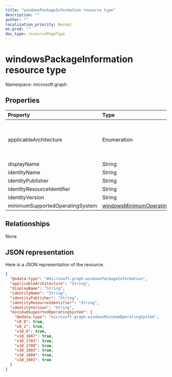 ```yaml
---
title: "windowsPackageInformation resource type"
description: ""
author: ""
localization_priority: Normal
ms.prod: ""
doc_type: resourcePageType
---
```


# windowsPackageInformation resource type


Namespace: microsoft.graph



## Properties
|Property|Type|Description|
|:---|:---|:---|
|applicableArchitecture|Enumeration| Possible values are: `none`, `x86`, `x64`, `arm`, `neutral`, `arm64`.|
|displayName|String||
|identityName|String||
|identityPublisher|String||
|identityResourceIdentifier|String||
|identityVersion|String||
|minimumSupportedOperatingSystem|[windowsMinimumOperatingSystem](../resources/windowsminimumoperatingsystem.md)||

## Relationships
None

## JSON representation
Here is a JSON representation of the resource.
<!-- {
  "blockType": "resource",
  "@odata.type": "microsoft.graph.windowsPackageInformation"
}
-->
``` json
{
  "@odata.type": "#microsoft.graph.windowsPackageInformation",
  "applicableArchitecture": "String",
  "displayName": "String",
  "identityName": "String",
  "identityPublisher": "String",
  "identityResourceIdentifier": "String",
  "identityVersion": "String",
  "minimumSupportedOperatingSystem": {
    "@odata.type": "microsoft.graph.windowsMinimumOperatingSystem",
    "v8_0": true,
    "v8_1": true,
    "v10_0": true,
    "v10_1607": true,
    "v10_1703": true,
    "v10_1709": true,
    "v10_1803": true,
    "v10_1809": true,
    "v10_1903": true
  }
}
```

